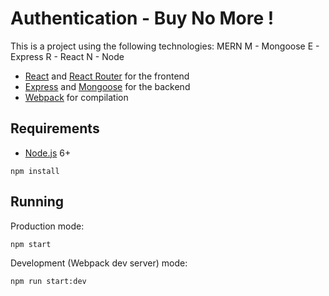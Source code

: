 # Authentication - Buy No More !

This is a project using the following technologies:
MERN
M - Mongoose
E - Express
R - React
N - Node
- [React](https://facebook.github.io/react/) and [React Router](https://reacttraining.com/react-router/) for the frontend
- [Express](http://expressjs.com/) and [Mongoose](http://mongoosejs.com/) for the backend
- [Webpack](https://webpack.github.io/) for compilation


## Requirements

- [Node.js](https://nodejs.org/en/) 6+

```terminal
npm install
```


## Running

Production mode:

```terminal
npm start
```

Development (Webpack dev server) mode:

```terminal
npm run start:dev
```
